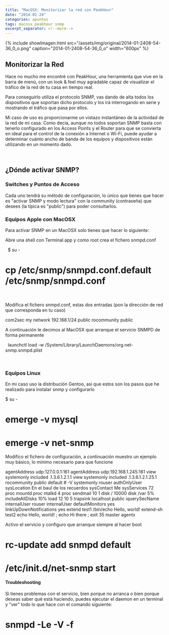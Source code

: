 ```yaml
---
title: "MacOSX: Monitorizar la red con PeakHour"
date: "2014-01-24"
categories: apuntes
tags: macosx peakhour snmp
excerpt_separator: <!--more-->
---
```


{% include showImagen.html
    src="/assets/img/original/2014-01-2408-54-36_0_o.png"
    caption="2014-01-2408-54-36_0_o"
    width="600px"
    %}

## Monitorizar la Red

Hace no mucho me encontré con PeakHour, una herramienta que vive en la barra de menú, con un look & feel muy agradable capaz de visualizar el tráfico de la red de tu casa en tiempo real.

Para conseguirlo utiliza el protocolo SNMP, vas dando de alta todos los dispositivos que soportan dicho protocolo y los irá interrogando en serie y mostrando el tráfico que pasa por ellos.

Mi caso de uso es proporcionarme un vistazo instantáneo de la actividad de la red de mi casa. Como decía, aunque no todos soportan SNMP basta con tenerlo configurado en los Access Points y el Router para que se convierta en ideal para el control de la conexión a Internet o Wi-Fi, puede ayudar a determinar cuánto ancho de banda de los equipos y dispositivos están utilizando en un momento dado.

 

## ¿Dónde activar SNMP?

### Switches y Puntos de Acceso

Cada uno tendrá su método de configuración, lo único que tienes que hacer es "activar SNMP y modo lectura" con la community (contraseña) que desees (la típica es "public") para poder consultarlos.

### Equipos Apple con MacOSX

Para activar SNMP en un MacOSX solo tienes que hacer lo siguiente:

Abre una shell con Terminal.app y como root crea el fichero snmpd.conf

 
$ su - 
# cp /etc/snmp/snmpd.conf.default /etc/snmp/snmpd.conf
 

Modifica el fichero snmpd.conf, estas dos entradas (pon la dirección de red que corresponda en tu caso)

 
com2sec my network 192.168.1/24 public
rocommunity public

A continuación le decimos al MacOSX que arranque el servicio SNMPD de forma permanente

 
launchctl load -w /System/Library/LaunchDaemons/org.net-snmp.snmpd.plist
 

 

### Equipos Linux

En mi caso uso la distribución Gentoo, asi que estos son los pasos que he realizado para instalar snmp y configurarlo

 

$ su - 
# emerge -v mysql
# emerge -v net-snmp
 

Modifico el fichero de configuración, a continuación muestro un ejemplo muy básico, lo mínimo necesario para que funcione

 

agentAddress  udp:127.0.0.1:161
agentAddress  udp:192.168.1.245:161
view   systemonly  included   .1.3.6.1.2.1.1
view   systemonly  included   .1.3.6.1.2.1.25.1
 rocommunity public  default  #  -V systemonly
 rouser   authOnlyUser
sysLocation    En el baul de los recuerdos
sysContact     Me sysServices    72
proc  mountd
proc  ntalkd    4
proc  sendmail 10 1
disk       /     10000
disk       /var  5%
includeAllDisks  10%
load   12 10 5
 trapsink     localhost public
iquerySecName   internalUser
rouser          internalUser
defaultMonitors          yes
linkUpDownNotifications  yes
 extend    test1   /bin/echo  Hello, world!
 extend-sh test2   echo Hello, world! ; echo Hi there ; exit 35
 master          agentx 

Activo el servicio y configuro que arranque siempre al hacer boot

 

# rc-update add snmpd default
# /etc/init.d/net-snmp start
 

#### Troubleshooting

Si tienes problemas con el servicio, bien porque no arranca o bien porque deseas saber qué está haciendo, puedes ejecutar el daemon en un terminal y "ver" todo lo que hace con el comando siguiente:

 

# snmpd -Le -V -f
